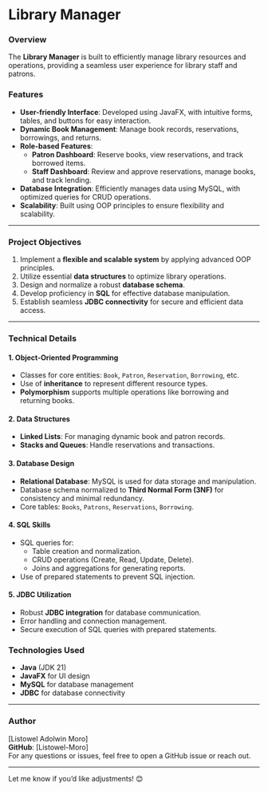 # Library Manager

### **Overview**
The **Library Manager** is built to efficiently manage library resources and operations, providing a seamless user experience for library staff and patrons.

### **Features**
- **User-friendly Interface**: Developed using JavaFX, with intuitive forms, tables, and buttons for easy interaction.
- **Dynamic Book Management**: Manage book records, reservations, borrowings, and returns.
- **Role-based Features**:
    - **Patron Dashboard**: Reserve books, view reservations, and track borrowed items.
    - **Staff Dashboard**: Review and approve reservations, manage books, and track lending.
- **Database Integration**: Efficiently manages data using MySQL, with optimized queries for CRUD operations.
- **Scalability**: Built using OOP principles to ensure flexibility and scalability.

---

### **Project Objectives**
1. Implement a **flexible and scalable system** by applying advanced OOP principles.
2. Utilize essential **data structures** to optimize library operations.
3. Design and normalize a robust **database schema**.
4. Develop proficiency in **SQL** for effective database manipulation.
5. Establish seamless **JDBC connectivity** for secure and efficient data access.

---

### **Technical Details**

#### **1. Object-Oriented Programming**
- Classes for core entities: `Book`, `Patron`, `Reservation`, `Borrowing`, etc.
- Use of **inheritance** to represent different resource types.
- **Polymorphism** supports multiple operations like borrowing and returning books.

#### **2. Data Structures**
- **Linked Lists**: For managing dynamic book and patron records.
- **Stacks and Queues**: Handle reservations and transactions.

#### **3. Database Design**
- **Relational Database**: MySQL is used for data storage and manipulation.
- Database schema normalized to **Third Normal Form (3NF)** for consistency and minimal redundancy.
- Core tables: `Books`, `Patrons`, `Reservations`, `Borrowing`.

#### **4. SQL Skills**
- SQL queries for:
    - Table creation and normalization.
    - CRUD operations (Create, Read, Update, Delete).
    - Joins and aggregations for generating reports.
- Use of prepared statements to prevent SQL injection.

#### **5. JDBC Utilization**
- Robust **JDBC integration** for database communication.
- Error handling and connection management.
- Secure execution of SQL queries with prepared statements.

### **Technologies Used**
- **Java** (JDK 21)
- **JavaFX** for UI design
- **MySQL** for database management
- **JDBC** for database connectivity

---

### **Author**
[Listowel Adolwin Moro]  
**GitHub**: [Listowel-Moro]  
For any questions or issues, feel free to open a GitHub issue or reach out.

--- 

Let me know if you’d like adjustments! 😊